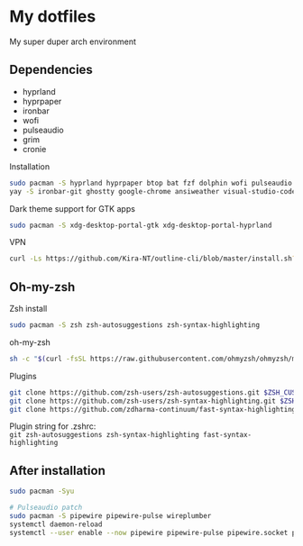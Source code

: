 # My dotfiles 
My super duper arch environment

## Dependencies
- hyprland
- hyprpaper
- ironbar
- wofi
- pulseaudio
- grim
- cronie

Installation
```bash
sudo pacman -S hyprland hyprpaper btop bat fzf dolphin wofi pulseaudio cronie
yay -S ironbar-git ghostty google-chrome ansiweather visual-studio-code-bin grim slurp
```
Dark theme support for GTK apps
```bash
sudo pacman -S xdg-desktop-portal-gtk xdg-desktop-portal-hyprland
```
VPN
```bash
curl -Ls https://github.com/Kira-NT/outline-cli/blob/master/install.sh?raw=true | sudo bash -s -- -y
```
## Oh-my-zsh
Zsh install 
```bash
sudo pacman -S zsh zsh-autosuggestions zsh-syntax-highlighting
```
oh-my-zsh
```bash
sh -c "$(curl -fsSL https://raw.githubusercontent.com/ohmyzsh/ohmyzsh/master/tools/install.sh)"
```
Plugins
```bash
git clone https://github.com/zsh-users/zsh-autosuggestions.git $ZSH_CUSTOM/plugins/zsh-autosuggestions
git clone https://github.com/zsh-users/zsh-syntax-highlighting.git $ZSH_CUSTOM/plugins/zsh-syntax-highlighting
git clone https://github.com/zdharma-continuum/fast-syntax-highlighting.git ${ZSH_CUSTOM:-$HOME/.oh-my-zsh/custom}/plugins/fast-syntax-highlighting
```
Plugin string for .zshrc:<br>
`git zsh-autosuggestions zsh-syntax-highlighting fast-syntax-highlighting`

## After installation
```bash
sudo pacman -Syu

# Pulseaudio patch
sudo pacman -S pipewire pipewire-pulse wireplumber 
systemctl daemon-reload
systemctl --user enable --now pipewire pipewire-pulse pipewire.socket pipewire-pulse.socket
```

